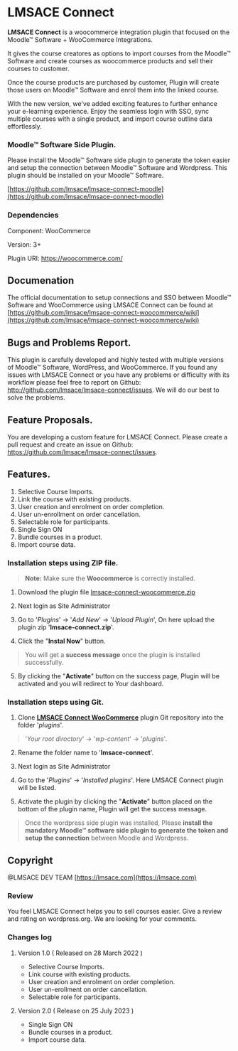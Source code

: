 
LMSACE Connect
==================

**LMSACE Connect** is a woocommerce integration plugin that focused on the Moodle™ Software + WooCommerce Integrations.

It gives the course creatores as options to import courses from the Moodle™ Software and create courses as woocommerce products and sell their courses to customer.

Once the course products are purchased by customer, Plugin will create those users on Moodle™ Software and enrol them into the linked course.

With the new version, we've added exciting features to further enhance your e-learning experience. Enjoy the seamless login with SSO, sync multiple courses with a single product, and import course outline data effortlessly.


### Moodle™ Software Side Plugin.

Please install the Moodle™ Software side plugin to generate the token easier and setup the connection between Moodle™ Software and Wordpress. This plugin should be installed on your Moodle™ Software.

[https://github.com/lmsace/lmsace-connect-moodle](https://github.com/lmsace/lmsace-connect-moodle)


### Dependencies

Component: WooCommerce

Version: 3+

Plugin URI: https://woocommerce.com/


## Documenation

The official documentation to setup connections and SSO between Moodle™ Software and WooCommerce using LMSACE Connect can be found at [https://github.com/lmsace/lmsace-connect-woocommerce/wiki](https://github.com/lmsace/lmsace-connect-woocommerce/wiki)


## Bugs and Problems Report.

This plugin is carefully developed and highly tested with multiple versions of Moodle™ Software, WordPress, and WooCommerce. If you found any issues with LMSACE Connect or you have any problems or difficulty with its workflow please feel free to report on Github: http://github.com/lmsace/lmsace-connect/issues. We will do our best to solve the problems.


## Feature Proposals.

You are developing a custom feature for LMSACE Connect. Please create a pull request and create an issue on Github: https://github.com/lmsace/lmsace-connect/issues.


## Features.

1. Selective Course Imports.
2. Link the course with existing products.
3. User creation and enrolment on order completion.
3. User un-enrollment on order cancellation.
4. Selectable role for participants.
5. Single Sign ON
6. Bundle courses in a product.
7. Import course data.


### Installation steps using ZIP file.

> **Note:** Make sure the **Woocommerce** is correctly installed.

1. Download the plugin file [lmsace-connect-woocommerce.zip](http://www.lmsace.com/plugins/downloads/lmsace-connect-woocommerce.zip)

2. Next login as Site Administrator

3. Go to '*Plugins*' -> '*Add New*' -> '*Upload Plugin*', On here upload the plugin zip '**lmsace-connect.zip**'.

4. Click the "**Instal Now**" button.


> You will get a **success message** once the plugin is installed successfully.


5. By clicking the "**Activate**" button on the success page, Plugin will be activated and you will redirect to Your dashboard.


### Installation steps using Git.


1. Clone [**LMSACE Connect WooCommerce**](https://github.com/lmsace/lmsace-connect-woocommerce) plugin Git repository into the folder '*plugins*'.

> '*Your root diroctory*' -> '*wp-content*' -> '*plugins*'.

2. Rename the folder name to '**lmsace-connect**'.

3. Next login as Site Administrator

4. Go to the '*Plugins*' -> '*Installed plugins*'. Here LMSACE Connect plugin will be listed.

5. Activate the plugin by clicking the "**Activate**" button placed on the bottom of the plugin name, Plugin will get the success message.


> Once the wordpress side plugin was installed, Please **install the mandatory Moodle™ software side plugin to generate the token and setup the connection** between Moodle and Wordpress.


## Copyright

@LMSACE DEV TEAM [https://lmsace.com](https://lmsace.com)


### Review

You feel LMSACE Connect helps you to sell courses easier. Give a review and rating on wordpress.org. We are looking for your comments.


### Changes log

1. Version 1.0 ( Released on 28 March 2022 )

     - Selective Course Imports.
     - Link course with existing products.
     - User creation and enrolment on order completion.
     - User un-erollment on order cancellation.
     - Selectable role for participants.


2. Version 2.0 ( Release on 25 July 2023 )

     - Single Sign ON
     - Bundle courses in a product.
     - Import course data.
